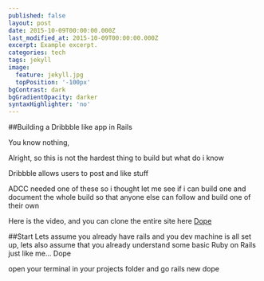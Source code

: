 ```yaml
---
published: false
layout: post
date: 2015-10-09T00:00:00.000Z
last_modified_at: 2015-10-09T00:00:00.000Z
excerpt: Example excerpt.
categories: tech
tags: jekyll
image:
  feature: jekyll.jpg
  topPosition: '-100px'
bgContrast: dark
bgGradientOpacity: darker
syntaxHighlighter: 'no'
---
```



##Building a Dribbble like app in Rails

You know nothing,

Alright, so this is not the hardest thing to build but what do i know

Dribbble allows users to post and like stuff

ADCC needed one of these so i thought let me see if i can build one and document the whole build so that anyone else can follow and build one of their own

Here is the video, and you can clone the entire site here
[Dope](www.github.com)

##Start
Lets assume you already have rails and you dev machine is all set up, lets also assume that you already understand some basic Ruby on Rails just like me... Dope

open your terminal in your projects folder and go
	rails new dope
